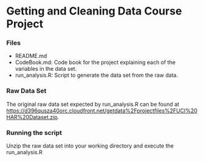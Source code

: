 # Getting and Cleaning Data Course Project

### Files
- README.md
- CodeBook.md: Code book for the project explaining each of the variables in the data set.
- run_analysis.R: Script to generate the data set from the raw data.

### Raw Data Set
The original raw data set expected by run_analysis.R can be found at https://d396qusza40orc.cloudfront.net/getdata%2Fprojectfiles%2FUCI%20HAR%20Dataset.zip.


### Running the script
Unzip the raw data set into your working directory and execute the run_analysis.R